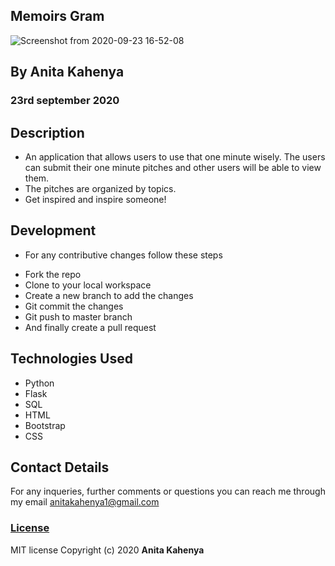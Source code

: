 ## Memoirs Gram

![Screenshot from 2020-09-23 16-52-08](https://user-images.githubusercontent.com/62019551/94022851-326f7400-fdbe-11ea-97d7-c5e60f5a24c2.png)

## By Anita Kahenya
###  23rd september 2020

## Description
* An application that allows users to use that one minute wisely. The users can submit their one minute pitches and other users will be able to view them. 
* The pitches are organized by topics.
* Get inspired and inspire someone!

## Development
* For any contributive changes follow these steps
- Fork the repo
- Clone to your local workspace
- Create a new branch to add the changes
- Git commit the changes
- Git push to master branch
- And finally create a pull request
  
## Technologies Used
 * Python
 * Flask
 * SQL
 * HTML
 * Bootstrap
 * CSS

## Contact Details
For any inqueries, further comments or questions you can reach me through my email [anitakahenya1@gmail.com](AnitaKahenya)


### [License](LICENSE)
MIT license
Copyright (c) 2020 
**Anita Kahenya**